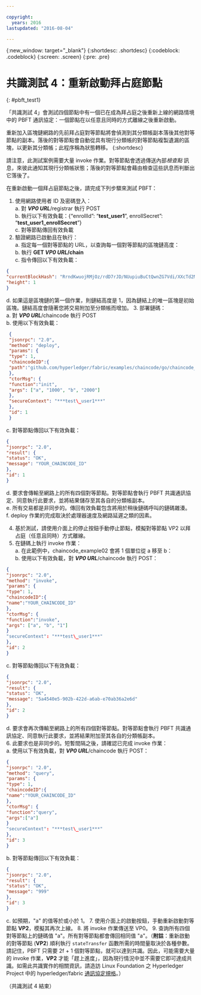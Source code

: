```yaml
---

copyright:
  years: 2016
lastupdated: "2016-08-04"

---
```


{:new_window: target="_blank"}
{:shortdesc: .shortdesc}
{:codeblock: .codeblock}
{:screen: .screen}
{:pre: .pre}


# 共識測試 4：重新啟動拜占庭節點
{: #pbft_test1}


「共識測試 4」會測試四個節點中有一個已在成為拜占庭之後重新上線的網路情境中的 PBFT 通訊協定：一個節點在以任意且同時的方式離線之後重新啟動。

重新加入區塊鏈網路的先前拜占庭對等節點將會偵測到其分類帳副本落後其他對等節點的副本。落後的對等節點會自動從具有現行分類帳的對等節點複製遺漏的區塊，以更新其分類帳；此程序稱為狀態轉移。
{:shortdesc}

請注意，此測試案例需要大量 invoke 作業。對等節點會透過傳送內部*檢查點* 訊息，來彼此通知其現行分類帳狀態；落後的對等節點會藉由檢查這些訊息而判斷出它落後了。

在重新啟動一個拜占庭節點之後，請完成下列步驟來測試 PBFT：
1. 使用網路使用者 ID 及密碼登入：  
   a. 對 ***VP0 URL***/registrar 執行 POST  
   b. 執行以下有效負載：{“enrollId”: “**test\_user1**”, enrollSecret”: “**test\_user1\_enrollSecret**”}  
   c.	對等節點傳回有效負載
2. 驗證網路已啟動且在執行：  
   a.	指定每一個對等節點的 URL，以查詢每一個對等節點的區塊鏈高度：  
   b. 執行 **GET ***VP0 URL***/chain**  
   c. 指令傳回以下有效負載：  
```json
{
"currentBlockHash": "RrndKwuojRMjOz/rdD7rJD/NUupiuBuCtQwnZG7Vdi/XXcTd2MDyAMsFAZ1ntZL2/IIcSUeatIZAKS6ss7fEvg==",
"height": 1
}
```
   d. 如果這是區塊鏈的第一個作業，則鏈結高度是 1，因為鏈結上的唯一區塊是初始區塊。鏈結高度會隨著您將交易附加至分類帳而增加。
3. 部署鏈碼：  
   a.	對 ***VP0 URL***/chaincode 執行 POST  
   b. 使用以下有效負載：  
```json
 {
 "jsonrpc": "2.0",
 "method": "deploy",
 "params": {
 "type": 1,
 "chaincodeID":{
 "path":"github.com/hyperledger/fabric/examples/chaincode/go/chaincode_example02"
 },
 "ctorMsg": {
 "function":"init",
 "args": ["a", "1000", "b", "2000"]
 },
 "secureContext": "***test\_user1***"
 },
 "id": 1
 }
```
   c. 對等節點傳回以下有效負載：
```json
{
"jsonrpc": "2.0",
"result": {
"status": "OK",
"message": "YOUR_CHAINCODE_ID"
},
"id": 1
}
```
   d. 要求會傳輸至網路上的所有四個對等節點。對等節點會執行 PBFT 共識通訊協定、同意執行此要求，並將結果儲存至其各自的分類帳副本。  
   e. 所有交易都是非同步的。傳回有效負載包含將用於稍後鏈碼呼叫的鏈碼雜湊。
   f. deploy 作業的完成取決於處理器速度及網路延遲之類的因素。
  
4. 基於測試，請使用介面上的停止按鈕手動停止節點，模擬對等節點 VP2 以拜占庭（任意且同時）方式離線。
5. 在鏈碼上執行 invoke 作業：  
   a. 在此範例中，chaincode_example02 會將 1 個單位從 a 移至 b：  
   b. 使用以下有效負載，對 ***VP0 URL***/chaincode 執行 POST：
```json
{
"jsonrpc": "2.0",
"method": "invoke",
"params": {
"type": 1,
"chaincodeID":{
"name":"YOUR_CHAINCODE_ID"
},
"ctorMsg": {
"function":"invoke",
"args": ["a", "b", "1"]
}
"secureContext": "***test\_user1***"
},
"id": 2
}
```
  c. 對等節點傳回以下有效負載：
```json
{
"jsonrpc": "2.0",
"result": {
"status": "OK",
"message": "5a4540e5-902b-422d-a6ab-e70ab36a2e6d"
},
"id": 2
}
```
   d. 要求會再次傳輸至網路上的所有四個對等節點。對等節點會執行 PBFT 共識通訊協定、同意執行此要求，並將結果附加至其各自的分類帳副本。  
6. 此要求也是非同步的。短暫間隔之後，請確認已完成 invoke 作業：  
   a. 使用以下有效負載，對 ***VP0 URL***/chaincode 執行 POST：
```json
{
"jsonrpc": "2.0",
"method": "query",
"params": {
"type": 1,
"chaincodeID":{
"name":"YOUR_CHAINCODE_ID"
},
"ctorMsg": {
"function":"query",
"args":["a"]
}
"secureContext": "***test\_user1***"
},
"id": 3
}
```
   b. 對等節點傳回以下有效負載：
```json
{
"jsonrpc": "2.0",
"result": {
"status": "OK",
"message": "999"
},
"id": 3
}
```
   c. 如預期，"a" 的值等於或小於 1。
7. 使用介面上的啟動按鈕，手動重新啟動對等節點 **VP2**，模擬其再次上線。
8. 將 invoke 作業傳送至 VP0。
9. 查詢所有四個對等節點上的鏈碼值 "a"。所有對等節點都會傳回相同值 "a"。（**附註**：重新啟動的對等節點 (**VP2**) 順利執行 `stateTransfer` 函數所需的時間量取決於各種參數。請記住，PBFT 只需要 2f + 1 個對等節點，就可以達到共識。因此，可能需要大量的 invoke 作業，**VP2** 才能「趕上進度」，因為現行情況中並不需要它即可達成共識。如需此共識實作的相關資訊，請造訪 Linux Foundation 之 Hyperledger Project 中的 hyperledger/fabric [通訊協定規格](https://github.com/hyperledger/fabric/blob/v0.6/docs/protocol-spec.md#5-byzantine-consensus-1)。）

（共識測試 4 結束）
